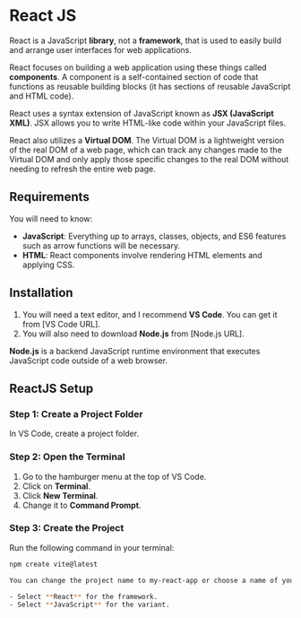 # React JS

React is a JavaScript **library**, not a **framework**, that is used to easily build and arrange user interfaces for web applications.

React focuses on building a web application using these things called **components**. A component is a self-contained section of code that functions as reusable building blocks (it has sections of reusable JavaScript and HTML code).

React uses a syntax extension of JavaScript known as **JSX (JavaScript XML)**. JSX allows you to write HTML-like code within your JavaScript files.

React also utilizes a **Virtual DOM**. The Virtual DOM is a lightweight version of the real DOM of a web page, which can track any changes made to the Virtual DOM and only apply those specific changes to the real DOM without needing to refresh the entire web page.

## Requirements

You will need to know:

- **JavaScript**: Everything up to arrays, classes, objects, and ES6 features such as arrow functions will be necessary.
- **HTML**: React components involve rendering HTML elements and applying CSS.

## Installation

1. You will need a text editor, and I recommend **VS Code**. You can get it from [VS Code URL].
2. You will also need to download **Node.js** from [Node.js URL].

**Node.js** is a backend JavaScript runtime environment that executes JavaScript code outside of a web browser.

## ReactJS Setup

### Step 1: Create a Project Folder
In VS Code, create a project folder.

### Step 2: Open the Terminal
1. Go to the hamburger menu at the top of VS Code.
2. Click on **Terminal**.
3. Click **New Terminal**.
4. Change it to **Command Prompt**.

### Step 3: Create the Project
Run the following command in your terminal:

```bash
npm create vite@latest

You can change the project name to my-react-app or choose a name of your choice.

- Select **React** for the framework.
- Select **JavaScript** for the variant.